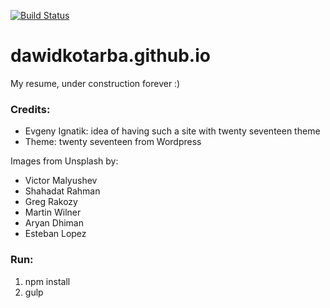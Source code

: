 [![Build Status](https://travis-ci.org/dawidkotarba/dawidkotarba.github.io.svg?branch=master)](https://travis-ci.org/dawidkotarba/dawidkotarba.github.io)
# dawidkotarba.github.io

My resume, under construction forever :)

### Credits:
- Evgeny Ignatik: idea of having such a site with twenty seventeen theme
- Theme: twenty seventeen from Wordpress

Images from Unsplash by:
- Victor Malyushev
- Shahadat Rahman
- Greg Rakozy
- Martin Wilner
- Aryan Dhiman
- Esteban Lopez

### Run:
1. npm install
2. gulp